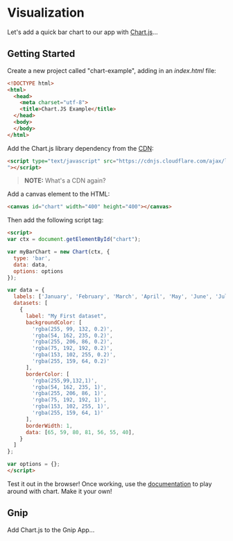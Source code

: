 # Visualization

Let's add a quick bar chart to our app with [Chart.js](https://github.com/chartjs/Chart.js)...

## Getting Started

Create a new project called "chart-example", adding in an *index.html* file:

```html
<!DOCTYPE html>
<html>
  <head>
    <meta charset="utf-8">
    <title>Chart.JS Example</title>
  </head>
  <body>
  </body>
</html>
```

Add the Chart.js library dependency from the [CDN](https://cdnjs.com/libraries/Chart.js/):

```html
<script type="text/javascript" src="https://cdnjs.cloudflare.com/ajax/libs/Chart.js/2.4.0/Chart.js
"></script>
```

> **NOTE:** What's a CDN again?

Add a canvas element to the HTML:

```html
<canvas id="chart" width="400" height="400"></canvas>
```

Then add the following script tag:

```html
<script>
var ctx = document.getElementById("chart");

var myBarChart = new Chart(ctx, {
  type: 'bar',
  data: data,
  options: options
});

var data = {
  labels: ['January', 'February', 'March', 'April', 'May', 'June', 'July'],
  datasets: [
    {
      label: "My First dataset",
      backgroundColor: [
        'rgba(255, 99, 132, 0.2)',
        'rgba(54, 162, 235, 0.2)',
        'rgba(255, 206, 86, 0.2)',
        'rgba(75, 192, 192, 0.2)',
        'rgba(153, 102, 255, 0.2)',
        'rgba(255, 159, 64, 0.2)'
      ],
      borderColor: [
        'rgba(255,99,132,1)',
        'rgba(54, 162, 235, 1)',
        'rgba(255, 206, 86, 1)',
        'rgba(75, 192, 192, 1)',
        'rgba(153, 102, 255, 1)',
        'rgba(255, 159, 64, 1)'
      ],
      borderWidth: 1,
      data: [65, 59, 80, 81, 56, 55, 40],
    }
  ]
};

var options = {};
</script>
```

Test it out in the browser! Once working, use the [documentation](http://www.chartjs.org/docs/#bar-chart) to play around with chart. Make it your own!

## Gnip

Add Chart.js to the Gnip App...
